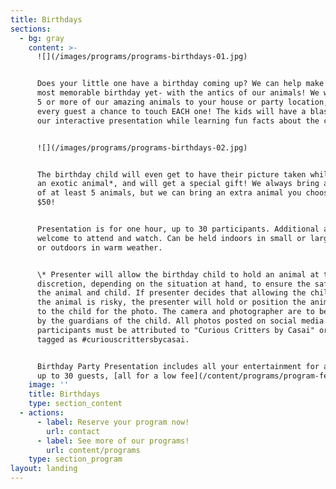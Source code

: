```yaml
---
title: Birthdays
sections:
  - bg: gray
    content: >-
      ![](/images/programs/programs-birthdays-01.jpg)


      Does your little one have a birthday coming up? We can help make it the
      most memorable birthday yet- with the antics of our animals! We will bring
      5 or more of our amazing animals to your house or party location, and give
      every guest a chance to touch EACH one! The kids will have a blast during
      our interactive presentation while learning fun facts about the critters!


      ![](/images/programs/programs-birthdays-02.jpg)


      The birthday child will even get to have their picture taken while holding
      an exotic animal*, and will get a special gift! We always bring a variety
      of at least 5 animals, but we can bring an extra animal you choose for
      $50!


      Presentation is for one hour, up to 30 participants. Additional adults are
      welcome to attend and watch. Can be held indoors in small or large spaces,
      or outdoors in warm weather. 


      \* Presenter will allow the birthday child to hold an animal at their sole
      discretion, depending on the situation at hand, to ensure the safety of
      the animal and child. If presenter decides that allowing the child to hold
      the animal is risky, the presenter will hold or position the animal next
      to the child for the photo. The camera and photographer are to be provided
      by the guardians of the child. All photos posted on social media by the
      participants must be attributed to "Curious Critters by Casai" or hash
      tagged as #curiouscrittersbycasai. 


      Birthday Party Presentation includes all your entertainment for a party of
      up to 30 guests, [all for a low fee](/content/programs/program-fees)!
    image: ''
    title: Birthdays
    type: section_content
  - actions:
      - label: Reserve your program now!
        url: contact
      - label: See more of our programs!
        url: content/programs
    type: section_program
layout: landing
---
```


